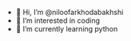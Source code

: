 - 👋 Hi, I’m @niloofarkhodabakhshi
- 👀 I’m interested in coding
- 🌱 I’m currently learning python
  

<!---
niloofarkhodabakhshi/niloofarkhodabakhshi is a ✨ special ✨ repository because its `README.md` (this file) appears on your GitHub profile.
You can click the Preview link to take a look at your changes.
--->
